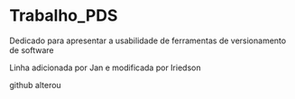 # Trabalho_PDS
Dedicado para apresentar a usabilidade de ferramentas de versionamento de software

Linha adicionada por Jan e modificada por Iriedson

github alterou
